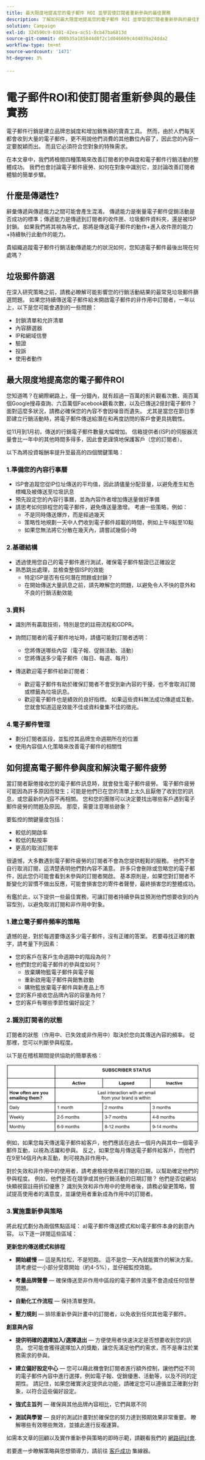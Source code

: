 ```yaml
---
title: 最大限度地提高您的電子郵件 ROI 並學習使訂閱者重新參與的最佳實務
description: 了解如何最大限度地提高您的電子郵件 ROI 並學習使訂閱者重新參與的最佳實務。 瞭解提高訂閱者參與度的策略，並瞭解電子郵件促銷活動的整體成功。
solution: Campaign
exl-id: 324590c9-0381-42ea-ac51-8cb47ba6813d
source-git-commit: d00b35a185844d8f2c1d046609c4d4839a24dda2
workflow-type: tm+mt
source-wordcount: '1471'
ht-degree: 3%

---
```


# 電子郵件ROI和使訂閱者重新參與的最佳實務

電子郵件行銷是建立品牌忠誠度和增加銷售額的寶貴工具。 然而，由於人們每天都會收到大量的電子郵件，更不用說他們消費的其他數位內容了，因此您的內容一定要脫穎而出。 而且它必須符合您對象的特殊需求。

在本文章中，我們將檢閱四種策略來改善訂閱者的參與度和電子郵件行銷活動的整體成功。 我們也會討論電子郵件疲勞、如何在對象中識別它，並討論改善訂閱者體驗的簡單步驟。

## 什麼是傳遞性?

辭彙傳遞與傳遞能力之間可能會產生混淆。 傳遞能力是衡量電子郵件促銷活動是否成功的標準；傳遞能力是傳遞到訂閱者的收件匣、垃圾郵件資料夾，還是被ISP封鎖。 如果我們將其視為等式，那將是傳送電子郵件的動作+進入收件匣的能力+持續執行此動作的能力。

貴組織追蹤電子郵件行銷活動傳遞能力的狀況如何，您知道電子郵件最後出現在何處嗎？

## 垃圾郵件篩選

在深入研究策略之前，請務必瞭解可能影響您的行銷活動結果的最常見垃圾郵件篩選問題。 如果您持續傳送電子郵件給未開啟電子郵件的非作用中訂閱者，一年以上，以下是您可能會遇到的一些問題：

* 封鎖清單和允許清單
* 內容篩選器
* IP和網域信譽
* 驗證
* 投訴
* 使用者動作

## 最大限度地提高您的電子郵件ROI

您知道嗎？在網際網路上，僅一分鐘內，就有超過一百萬的影片觀看次數、兩百萬個Google搜尋查詢、六百萬個Facebook觀看次數，以及已傳送2億封電子郵件？ 面對這麼多狀況，請務必確保您的內容不會因噪音而遺失。 尤其是當您在節日季節建立行銷活動時，將電子郵件傳送給潛在和再度訪問的客戶會更具挑戰性。

從11月到1月初，傳送的行銷電子郵件數量大幅增加。 信箱提供者(ISP)的伺服器流量會比一年中的其他時間多得多，因此會更謹慎地保護客戶（您的訂閱者）。

以下為將投資報酬率提升至最高的四個關鍵策略：

### 1.準備您的內容行事曆

* ISP會追蹤您從IP位址傳送的平均值，因此請儘量分配音量，以避免產生紅色標幟及被傳送至垃圾訊息
* 預先設定您的內容行事曆，並為內容作者增加傳送量做好準備
* 請思考如何排程您的電子郵件，避免傳送量激增。 考慮一些策略，例如：
   * 不是同時傳送爆炸，而是經過幾天
   * 策略性地規劃一天中人們收到電子郵件超載的時間，例如上午8點至10點
   * 如果您無法將它分散在幾天內，請嘗試幾個小時

### 2.基礎結構

* 透過使用您自己的電子郵件進行測試，確保電子郵件驗證已正確設定
* 熟悉跳出處理，並檢查整個ISP的效能
   * 特定ISP是否有任何潛在問題或封鎖？
   * 在開始傳送大量訊息之前，請先瞭解您的問題，以避免令人不快的意外和不良的行銷活動效能

### 3.資料

* 識別所有贏取技術，特別是您的註冊流程和GDPR。
* 詢問訂閱者的電子郵件地址時，請儘可能對訂閱者透明：
   * 您將傳送哪些內容（電子報、促銷活動、活動）
   * 您將傳送多少電子郵件（每日、每週、每月）

* 傳送歡迎電子郵件給新訂閱者：
   * 歡迎電子郵件有助於確保訂閱者不會受到新內容的干擾，也不會取消訂閱或標籤為垃圾訊息。
   * 歡迎電子郵件也是績效的良好指標。 如果這些資料無法成功傳遞或互動，您就會知道這是效能不佳或資料彙集不佳的徵兆。

### 4.電子郵件管理

* 劃分訂閱者區段，並監控其品牌生命週期所在的位置
* 使用內容個人化策略來改善電子郵件的相關性

## 如何提高電子郵件參與度和解決電子郵件疲勞

當訂閱者厭倦接收您的電子郵件訊息時，就會發生電子郵件疲勞。 電子郵件疲勞可能因為許多原因而發生；可能是他們已在您的清單上太久且厭倦了收到您的訊息，或您最新的內容不再相關。 您和您的團隊可以決定要找出哪些客戶遇到電子郵件疲勞的問題及原因。 那麼，需要注意哪些跡象？

要監控的關鍵量度包括：

* 較低的開啟率
* 較低的點按率
* 更高的取消訂閱率

很遺憾，大多數遇到電子郵件疲勞的訂閱者不會為您提供輕鬆的服務。 他們不會自行取消訂閱，這清楚表明他們對內容不滿意。 許多只會刪除或忽略您的電子郵件，因此您仍可能會看到未參與的訂閱者開啟。 基本原則是，如果您對訂閱者不斷變化的習慣不做出反應，可能會損害您的寄件者聲譽，最終損害您的整體成功。

有鑑於此，以下提供一些最佳實務，可讓訂閱者持續參與並預測他們想要收到的內容型別，以避免取消訂閱和非作用中對象。

### 1.建立電子郵件頻率的策略

遺憾的是，對於每週要傳送多少電子郵件，沒有正確的答案。 若要尋找正確的數字，請考量下列因素：

* 您的客戶在客戶生命週期中的階段為何？
* 他們對您的電子郵件的參與度如何？
   * 放棄購物籃電子郵件與電子報
   * 重新啟用電子郵件與銷售啟動
   * 購物籃放棄電子郵件與新產品上市
* 您的客戶接收您品牌內容的容量為何？
* 您的客戶有哪些季節性偏好設定？

### 2.識別訂閱者的狀態

訂閱者的狀態（作用中、已失效或非作用中）取決於您向其傳送內容的頻率。 從那裡，您可以判斷參與程度。

以下是在稽核期間提供協助的簡單表格：

![訂閱者狀態](assets/subscriber-status.png)

例如，如果您每天傳送電子郵件給客戶，他們應該在過去一個月內與其中一個電子郵件互動，以視為活躍和參與。 反之，如果您每月傳送電子郵件給客戶，而他們在9至14個月內未互動，則可視為非作用中。

對於失效和非作用中的使用者，請考慮檢視使用者訂閱的日期，以幫助確定他們的參與程度。 例如，他們是否在競爭或其他行銷活動的日期訂閱？ 他們是否從網站快顯視窗註冊折扣優惠？ 識別失效和非作用中的使用者後，請務必變更策略，嘗試提高使用者的滿意度，並讓使用者重新成為作用中的訂閱者。

### 3.實施重新參與策略

將此程式劃分為兩個焦點區域： a)電子郵件傳送模式和b)電子郵件本身的創意內容。 以下逐一詳閱這些區域：

**更新您的傳送模式和排程**

* **開始緩慢**  — 這是馬拉松，不是短跑。 這不是您一天內就能實作的解決方案。 請考慮從一小部分受眾開始（約4-5%），並仔細監控效能。

* **考量品牌聲譽**  — 確保傳送至非作用中區段的電子郵件流量不會造成任何信譽問題。

* **自動化工作流程**  — 保持清單整齊。

* **壓力規則**  — 排除重新參與計畫中的訂閱者，以免收到任何其他電子郵件。

**創意與內容**

* **提供明確的選擇加入/選擇退出**  — 方便使用者快速決定是否想要收到您的訊息。 您可能會獲得選擇加入的獎勵，讓您先滿足他們的需求，而不是專注於業務需求的參與。

* **建立偏好設定中心**  — 您可以藉此機會對訂閱者進行額外控制，讓他們從不同的電子郵件內容中進行選擇，例如電子報、促銷優惠、活動等，以及不同的定期性。 請記住，如果您確實決定提供此功能，請確定您可以遵循並正確劃分對象，以符合這些偏好設定。

* **強式主旨列**  — 確保與其他品牌內容相比，它們與眾不同

* **測試與學習**  — 良好的測試計畫對於確保您的努力達到預期效果非常重要。 瞭解哪些有效哪些無效，並據此進行反複運算。

如需本文章的回顧以及實作重新參與策略的即時示範，請觀看我們的 [網路研討會](https://adobecustomersuccess.adobeconnect.com/pm8goho13xuy/).

若要進一步瞭解策略與思想領導力，請前往 [客戶成功](https://experienceleague.adobe.com/docs/customer-success/customer-success/overview.html) 集線器。
